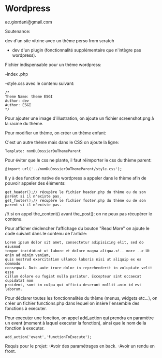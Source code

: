 # Wordpress

ae.giordani@gmail.com

Soutenance:

dev d'un site vitrine avec un thème perso from scratch

+ dev d'un plugin (fonctionnalité supplémentaire que n'intègre pas wordpress).

Fichier indispensable pour un thème wordpress:

-index .php

-style.css avec le contenu suivant:
```
/*
Theme Name: theme ESGI
Author: dev
Author: ESGI
*/
```
Pour ajouter une image d'illustration, on ajoute un fichier screenshot.png à la racine du thème.

Pour modifier un thème, on créer un thème enfant:

C'est un autre thème mais dans le CSS on ajoute la ligne:
```
Template: nomDuDossierDuThemeParent
```
Pour éviter que le css ne plante, il faut réimporter le css du thème parent:
```
@import url('../nomDuDossierDuThemeParent/style.css');
```
Il y à des function native de wordpress a appeler dans le thème afin de pouvoir appeler des éléments:

```
get_header();// récupère le fichier header.php du thème ou de son parent si il n'existe pas.
get_footer();// récupère le fichier footer.php du thème ou de son parent si il n'existe pas.
```

/!\ si on appel the_content() avant the_post(); on ne peux pas récupérer le contenu.

Pour afficher déclencher l'affichage du bouton "Read More" on ajoute le code suivant dans le contenu de l'article:
```
Lorem ipsum dolor sit amet, consectetur adipisicing elit, sed do eiusmod
tempor incididunt ut labore et dolore magna aliqua.<!-- more --> Ut enim ad minim veniam,
quis nostrud exercitation ullamco laboris nisi ut aliquip ex ea commodo
consequat. Duis aute irure dolor in reprehenderit in voluptate velit esse
cillum dolore eu fugiat nulla pariatur. Excepteur sint occaecat cupidatat non
proident, sunt in culpa qui officia deserunt mollit anim id est laborum.
```

Pour déclarer toutes les fonctionnalités du thème (menus, widgets etc...), on créer un fichier functions.php dans lequel on insère l'ensemble des fonctions à executer.

Pour executer une fonciton, on appel add_action qui prendra en paramètre un event (moment à laquel executer la fonction), ainsi que le nom de la fonction à executer.
```
add_action('event','functionToExecute');
```

Requis pour le projet:
-Avoir des paramétrages en back.
-Avoir un rendu en front.
